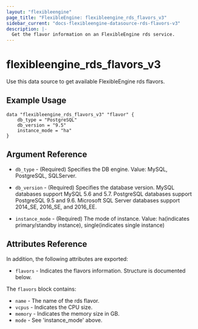 ```yaml
---
layout: "flexibleengine"
page_title: "FlexibleEngine: flexibleengine_rds_flavors_v3"
sidebar_current: "docs-flexibleengine-datasource-rds-flavors-v3"
description: |-
  Get the flavor information on an FlexibleEngine rds service.
---
```


# flexibleengine\_rds\_flavors\_v3

Use this data source to get available FlexibleEngine rds flavors.

## Example Usage

```hcl
data "flexibleengine_rds_flavors_v3" "flavor" {
    db_type = "PostgreSQL"
    db_version = "9.5"
    instance_mode = "ha"
}
```

## Argument Reference

* `db_type` - (Required) Specifies the DB engine. Value: MySQL, PostgreSQL, SQLServer.

* `db_version` -
  (Required)
  Specifies the database version. MySQL databases support MySQL 5.6
  and 5.7. PostgreSQL databases support
  PostgreSQL 9.5 and 9.6. Microsoft SQL Server
  databases support 2014_SE, 2016_SE, and 2016_EE.

* `instance_mode` - (Required) The mode of instance. Value: ha(indicates primary/standby instance), single(indicates single instance)

## Attributes Reference

In addition, the following attributes are exported:

* `flavors` -
  Indicates the flavors information. Structure is documented below.

The `flavors` block contains:

* `name` - The name of the rds flavor.
* `vcpus` - Indicates the CPU size.
* `memory` - Indicates the memory size in GB.
* `mode` - See 'instance_mode' above.
